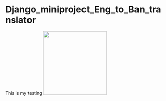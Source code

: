 # Django_miniproject_Eng_to_Ban_translator
This is my testing 
<img style="text-align:center;" src="https://cdn.pixabay.com/photo/2020/05/11/15/38/tom-5158824_1280.png" width="200px">  
